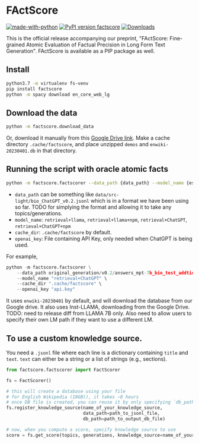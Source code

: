 # FActScore

[![made-with-python](https://img.shields.io/badge/Made%20with-Python-red.svg)](#python)
[![PyPI version factscore](https://badge.fury.io/py/factscore.svg)](https://pypi.python.org/pypi/factscore/)
[![Downloads](https://pepy.tech/badge/factscore)](https://pepy.tech/project/factscore)

This is the official release accompanying our preprint, "FActScore: Fine-grained Atomic Evaluation of Factual Precision in Long Form Text Generation". FActScore is available as a PIP package as well.

## Install
<!-- ```
conda create -n fs-env python=3.9
conda activate fs-env
pip install -r requirements.txt
``` -->

```bash
python3.7 -m virtualenv fs-venv
pip install factscore
python -m spacy download en_core_web_lg
```

## Download the data

```bash
python -m factscore.download_data
```

Or, download it manually from this [Google Drive link](https://drive.google.com/drive/folders/1bLHGu_imkZVtX6O0mpZ-G0-4ofTLM1ZA?usp=sharing). Make a cache directory `.cache/factscore`, and place unzipped `demos` and `enwiki-20230401.db` in that directory.

## Running the script with oracle atomic facts

```bash
python -m factscore.factscorer --data_path {data_path} --model_name {estimator_name} --cache_dir {cache_dir} --openai_key {openai_key}
```

- `data_path` can be something like `data/src-light/bio_ChatGPT_v0.2.jsonl` which is in a format we have been using so far. TODO for simplying the format and allowing it to take any topics/generations.
- `model_name`: `retrieval+llama`, `retrieval+llama+npm`, `retrieval+ChatGPT`, `retrieval+ChatGPT+npm`
- `cache_dir`: `.cache/factscore` by default.
- `openai_key`: File containing API Key, only needed when ChatGPT is being used.

For example,

```python
python -m factscore.factscorer \
    --data_path original_generation/v0.2/answers_mpt-7b_bio_test_addtional.jsonl \
    --model_name "retrieval+ChatGPT" \
    --cache_dir ".cache/factscore" \
    --openai_key "api.key"
```

It uses `enwiki-20230401` by default, and will download the database from our Google drive.
It also uses Inst-LLAMA, downloading from the Google Drive. TODO: need to release diff from LLAMA 7B only. Also need to allow users to specify their own LM path if they want to use a different LM.

## To use a custom knowledge source.
You need a `.jsonl` file where each line is a dictionary containing `title` and `text`. `text` can either be a string or a list of strings (e.g., sections).

```python
from factscore.factscorer import FactScorer

fs = FactScorer()

# this will create a database using your file
# for English Wikipedia (18GB)), it takes ~8 hours
# once DB file is created, you can reuse it by only specifying `db_path`
fs.register_knowledge_source(name_of_your_knowledge_source,
                             data_path=path_to_jsonl_file,
                             db_path=path_to_output_db_file)

# now, when you compute a score, specify knowledge source to use
score = fs.get_score(topics, generations, knowledge_source=name_of_your_knowledge_source)
```






